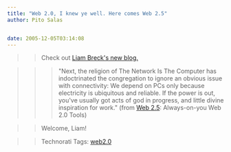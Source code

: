 ```yaml
---
title: "Web 2.0, I knew ye well. Here comes Web 2.5"
author: Pito Salas


date: 2005-12-05T03:14:08
---
```



>>

>> Check out [Liam Breck's new blog. ](<http://web2dot5.blogspot.com/>)

>>

>>> "Next, the religion of The Network Is The Computer has indoctrinated the
congregation to ignore an obvious issue with connectivity: We depend on PCs
only because electricity is ubiquitous and reliable. If the power is out,
you've usually got acts of god in progress, and little divine inspiration for
work." (from [Web 2.5](<http://web2dot5.blogspot.com/>): Always-on-you Web 2.0
Tools)

>>

>> Welcome, Liam!

>>

>> Technorati Tags: [web2.0](<http://www.technorati.com/tag/web2.0>)


